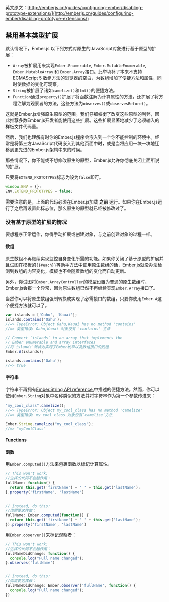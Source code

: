 英文原文：[http://emberjs.cn/guides/configuring-ember/disabling-prototype-extensions/](http://emberjs.cn/guides/configuring-ember/disabling-prototype-extensions/)

## 禁用基本类型扩展

默认情况下，Ember.js 以下列方式对原生的JavaScript对象进行基于原型的扩展：


* `Array`被扩展用来实现`Ember.Enumerable`, `Ember.MutableEnumerable`, `Ember.MutableArray` 和 `Ember.Array`接口。此举填补了本来不支持 ECMAScript 5 数组方法的浏览器的空白，为数组增加了便捷方法和属性，同时使数据的变化可观察。
* `String`被扩展了诸如`camelize()`和`fmt()`的便捷方法。
* `Function`通过`property()`扩展了将函数注解为计算属性的方法，还扩展了将方程注解为观察者的方法，这些方法为`observes()`或`observesBefore()`。


这就是Ember.js增强原生原型的范围。我们仔细权衡了改变这些原型的利弊，因此推荐多数Ember.js开发者能使用这些扩展。这些扩展显著地减少了必须输入的样板文件代码量。

然后，我们也理解有时你的Ember.js程序会嵌入到一个你不能控制的环境中。经常是将第三方JavaScript代码嵌入到其他页面中时，或是当将应用一块一块地迁移到更先进的Ember.js架构中来的时候。

那些情况下，你不能或不想修改原生的原型，Ember.js允许你彻底关闭上面所说的扩展。


只要将`EXTEND_PROTOTYPES`标志为设为`false`即可。

```javascript
window.ENV = {};
ENV.EXTEND_PROTOTYPES = false;
```

需要注意的是，上面的代码必须在Ember.js加载 **之前** 运行。如果你在Ember.js运行了之后再设置此标志位，那么原生的原型就已经被修改过了。


### 没有基于原型的扩展的情况

要想程序正常运作，你得手动扩展或创建对象，与之前创建对象的过程一样。



#### 数组

原生数组不再继续实现监控自身变化所需的功能。如果你关闭了基于原型的扩展并且试图在模板的`{{#each}}`等助手方法中使用原生数组的话，Ember.js就没办法检测到数组的内容变化，模板也不会随着数组的变化而自动更新。


另外，你试图将`Ember.ArrayController`的模型设置为普通的原生数组时，Ember.js会报一个异常，因为原生数组已然不再继续实现`Ember.Array`接口了。


当然你可以将原生数组强制转换成实现了必需接口的数组，只要你使用`Ember.A`这个便捷方法就可以了。

```javascript
var islands = ['Oahu', 'Kauai'];
islands.contains('Oahu');
//=> TypeError: Object Oahu,Kauai has no method 'contains'
//=> 类型错误: Oahu,Kauai 对象没有 'contains' 方法

// Convert `islands` to an array that implements the
// Ember enumerable and array interfaces
//将`islands`转换为实现了Ember枚举以及数组接口的数组
Ember.A(islands);

islands.contains('Oahu');
//=> true
```

#### 字符串


字符串不再拥有[Ember.String API reference.](/api/classes/Ember.String.html)中描述的便捷方法。然而，你可以使用`Ember.String`对象中名称类似的方法并将字符串作为第一个参数传进来：


```javascript
"my_cool_class".camelize();
//=> TypeError: Object my_cool_class has no method 'camelize'
//=> 类型错误: my_cool_class 对象没有`camelize`方法

Ember.String.camelize("my_cool_class");
//=> "myCoolClass"
```

#### Functions

#### 函数


用`Ember.computed()`方法来包裹函数以标记计算属性。

```javascript
// This won't work:
//这样的代码不会起作用：
fullName: function() {
  return this.get('firstName') + ' ' + this.get('lastName');
}.property('firstName', 'lastName')


// Instead, do this:
//你需要这样做：
fullName: Ember.computed(function() {
  return this.get('firstName') + ' ' + this.get('lastName');
}).property('firstName', 'lastName')
```

用`Ember.observer()`来标记观察者：

```javascript
// This won't work:
//这样的代码不会起作用：
fullNameDidChange: function() {
  console.log("Full name changed");
}.observes('fullName')


// Instead, do this:
//你需要这样做：
fullNameDidChange: Ember.observer('fullName', function() {
  console.log("Full name changed");
})
```
